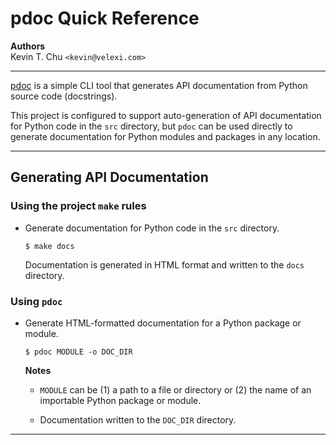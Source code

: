 pdoc Quick Reference
====================

__Authors__  
Kevin T. Chu `<kevin@velexi.com>`

------------------------------------------------------------------------------

[pdoc][pdoc] is a simple CLI tool that generates API documentation from
Python source code (docstrings).

This project is configured to support auto-generation of API documentation
for Python code in the `src` directory, but `pdoc` can be used directly to
generate documentation for Python modules and packages in any location.

------------------------------------------------------------------------------

## Generating API Documentation

### Using the project `make` rules

* Generate documentation for Python code in the `src` directory.

  ```shell
  $ make docs
  ```

  Documentation is generated in HTML format and written to the `docs`
  directory.

### Using `pdoc`

* Generate HTML-formatted documentation for a Python package or module.

  ```shell
  $ pdoc MODULE -o DOC_DIR
  ```

  __Notes__

  * `MODULE` can be (1) a path to a file or directory or (2) the name of an
    importable Python package or module.

  * Documentation written to the `DOC_DIR` directory.

------------------------------------------------------------------------------

[-----------------------------EXTERNAL LINKS-----------------------------]: #

[pdoc]: https://pdoc.dev/
